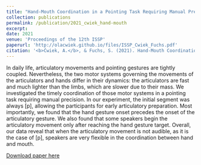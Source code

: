 ```yaml
---
title: "Hand-Mouth Coordination in a Pointing Task Requiring Manual Precision"
collection: publications
permalink: /publication/2021_cwiek_hand-mouth
excerpt:
date: 2021
venue: 'Proceedings of the 12th ISSP'
paperurl: 'http://olacwiek.github.io/files/ISSP_Cwiek_Fuchs.pdf'
citation: '<b>Ćwiek, A.</b>, & Fuchs, S. (2021). Hand-Mouth Coordination in a Pointing Task Requiring Manual Precision. <i>Proceedings of the 12th ISSP</i>. 12th International Seminar on Speech Production, New Haven, CT: Haskins Laboratories.'
---
```


In daily life, articulatory movements and pointing gestures are tightly coupled. Nevertheless, the two motor systems governing the movements of the articulators and hands differ in their dynamics: the articulators are fast and much lighter than the limbs, which are slower due to their mass. We investigated the timely coordination of those motor systems in a pointing task requiring manual precision. In our experiment, the initial segment was always [p], allowing the participants for early articulatory preparation. Most importantly, we found that the hand gesture onset precedes the onset of the articulatory gesture. We also found that some speakers begin the articulatory movement only after reaching the hand gesture target. Overall, our data reveal that when the articulatory movement is not audible, as it is the case of [p], speakers are very flexible in the coordination between hand and mouth.

[Download paper here](http://olacwiek.github.io/files/ISSP_Cwiek_Fuchs.pdf)
